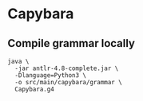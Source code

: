 # Capybara

## Compile grammar locally

```shell script
java \
  -jar antlr-4.8-complete.jar \
  -Dlanguage=Python3 \
  -o src/main/capybara/grammar \
  Capybara.g4
```